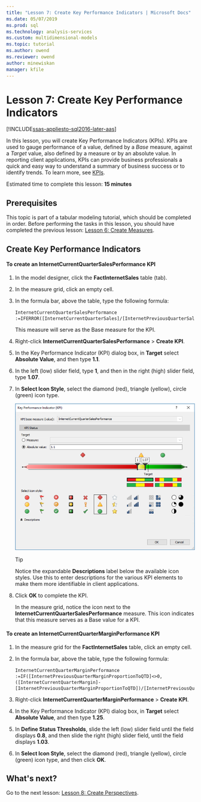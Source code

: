 ```yaml
---
title: "Lesson 7: Create Key Performance Indicators | Microsoft Docs"
ms.date: 05/07/2019
ms.prod: sql
ms.technology: analysis-services
ms.custom: multidimensional-models
ms.topic: tutorial
ms.author: owend
ms.reviewer: owend
author: minewiskan
manager: kfile
---
```

# Lesson 7: Create Key Performance Indicators
[!INCLUDE[ssas-appliesto-sql2016-later-aas](../includes/ssas-appliesto-sql2016-later-aas.md)]

In this lesson, you will create Key Performance Indicators (KPIs). KPIs are used to gauge performance of a value, defined by a *Base* measure, against a *Target* value, also defined by a measure or by an absolute value. In reporting client applications, KPIs can provide business professionals a quick and easy way to understand a summary of business success or to identify trends. To learn more, see [KPIs](../tabular-models/kpis-ssas-tabular.md).  
  
Estimated time to complete this lesson: **15 minutes**  
  
## Prerequisites  
This topic is part of a tabular modeling tutorial, which should be completed in order. Before performing the tasks in this lesson, you should have completed the previous lesson: [Lesson 6: Create Measures](lesson-6-create-measures.md).   
  
## Create Key Performance Indicators  
  
#### To create an InternetCurrentQuarterSalesPerformance KPI  
  
1.  In the model designer, click the **FactInternetSales** table (tab).  
  
2.  In the measure grid, click an empty cell.  
  
3.  In the formula bar, above the table, type the following formula: 
 
    ```  
    InternetCurrentQuarterSalesPerformance :=IFERROR([InternetCurrentQuarterSales]/[InternetPreviousQuarterSalesProportionToQTD],BLANK())  
    ```

    This measure will serve as the Base measure for the KPI.  
  
4.  Right-click **InternetCurrentQuarterSalesPerformance** > **Create KPI**.   
  
5.  In the Key Performance Indicator (KPI) dialog box, in **Target** select **Absolute Value**, and then type **1.1**.  
  
7.  In the left (low) slider field, type **1**, and then in the right (high) slider field, type **1.07**.  
  
8.  In **Select Icon Style**, select the diamond (red), triangle (yellow), circle (green) icon type.
  
    ![Screenshot of the Key Performance Indicator K P I dialog box with the  diamond (red), triangle (yellow), circle (green) icon type called out.](media/as-tabular-lesson7-kpi.png)
    
    > [!TIP]  
    > Notice the expandable **Descriptions** label below the available icon styles. Use this to enter descriptions for the various KPI elements to make them more identifiable in client applications.  
  
9. Click **OK** to complete the KPI.  
  
    In the measure grid, notice the icon next to the **InternetCurrentQuarterSalesPerformance** measure. This icon indicates that this measure serves as a Base value for a KPI.  
  
#### To create an InternetCurrentQuarterMarginPerformance KPI  
  
1.  In the measure grid for the **FactInternetSales** table, click an empty cell.  
  
2.  In the formula bar, above the table, type the following formula:  

    ```
    InternetCurrentQuarterMarginPerformance :=IF([InternetPreviousQuarterMarginProportionToQTD]<>0,([InternetCurrentQuarterMargin]-[InternetPreviousQuarterMarginProportionToQTD])/[InternetPreviousQuarterMarginProportionToQTD],BLANK())  
    ```
 
3.  Right-click **InternetCurrentQuarterMarginPerformance** > **Create KPI**.  
  
4.  In the Key Performance Indicator (KPI) dialog box, in **Target** select **Absolute Value**, and then type **1.25**.   
  
5.  In **Define Status Thresholds**, slide the left (low) slider field until the field displays **0.8**, and then slide the right (high) slider field, until the field displays **1.03**.  
  
6.  In **Select Icon Style**, select the diamond (red), triangle (yellow), circle (green) icon type, and then click **OK**.  
  
## What's next?
Go to the next lesson: [Lesson 8: Create Perspectives](lesson-8-create-perspectives.md).
  
  
